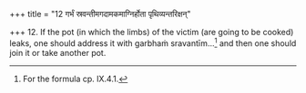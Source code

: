+++
title = "12 गर्भं स्रवन्तीमगदामकमाग्निर्होता पृथिव्यन्तरिक्षन्"

+++
12. If the pot (in which the limbs) of the victim (are going to be cooked) leaks, one should address it with garbhaṁ sravantīm...[^1] and then one should join it or take another pot.  


[^1]: For the formula cp. IX.4.1.  
